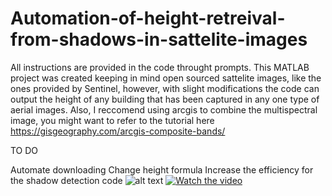 # Automation-of-height-retreival-from-shadows-in-sattelite-images

All instructions are provided in the code throught prompts. This MATLAB project was created keeping in mind open sourced sattelite images, like the ones provided by Sentinel, however, with slight modifications the code can output the height of any building that has been captured in any one type of aerial images. Also, I reccomend using arcgis to combine the multispectral image, you might want to refer to the tutorial here https://gisgeography.com/arcgis-composite-bands/

TO DO

Automate downloading
Change height formula
Increase the efficiency for the shadow detection code
![alt text](https://i.imgur.com/Mb3HfWY.jpg)
[![Watch the video](https://img.youtube.com/vi/Nhw3-knQYLA/maxresdefault.jpg)](https://youtu.be/Nhw3-knQYLA)

